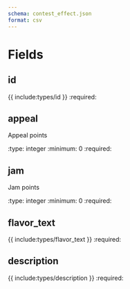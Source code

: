 ```yaml
---
schema: contest_effect.json
format: csv
---
```


# Fields
## id
{{ include:types/id }}
:required:

## appeal
Appeal points

:type: integer
:minimum: 0
:required:

## jam
Jam points

:type: integer
:minimum: 0
:required:

## flavor_text
{{ include:types/flavor_text }}
:required:

## description
{{ include:types/description }}
:required:
